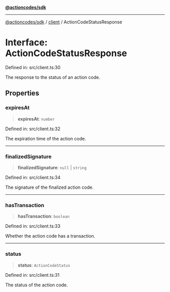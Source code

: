 [**@actioncodes/sdk**](../../README.md)

***

[@actioncodes/sdk](../../modules.md) / [client](../README.md) / ActionCodeStatusResponse

# Interface: ActionCodeStatusResponse

Defined in: src/client.ts:30

The response to the status of an action code.

## Properties

### expiresAt

> **expiresAt**: `number`

Defined in: src/client.ts:32

The expiration time of the action code.

***

### finalizedSignature

> **finalizedSignature**: `null` \| `string`

Defined in: src/client.ts:34

The signature of the finalized action code.

***

### hasTransaction

> **hasTransaction**: `boolean`

Defined in: src/client.ts:33

Whether the action code has a transaction.

***

### status

> **status**: `ActionCodeStatus`

Defined in: src/client.ts:31

The status of the action code.
